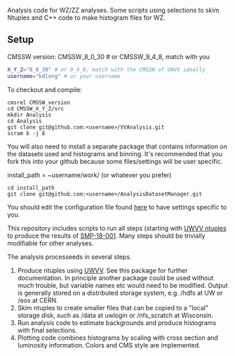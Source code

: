Analysis code for WZ/ZZ analyses. Some scripts using selections to skim Ntuples and C++ code to make histogram files for WZ.

Setup
-----------
CMSSW version: CMSSW_8_0_30 # or CMSSW_9_4_8, match with you
```bash
X_Y_Z="8_0_30" # or 9_4_8, match with the CMSSW of UWVV ideally
username="kdlong" # or your username
```

To checkout and compile:

```console
cmsrel CMSSW_version
cd CMSSW_X_Y_Z/src
mkdir Analysis
cd Analysis
git clone git@github.com:<username>/VVAnalysis.git
scram b -j 8
```

You will also need to install a separate package that contains information on the datasets used and histograms and binning. It's recommended that you fork this into your github because some files/settings will be user specific.

install_path = ~username/work/ (or whatever you prefer)

```console
cd install_path
git clone git@github.com:<username>/AnalysisDatasetManager.git
```

You should edit the configuration file found [here](../master/Templates/config) to have settings specific to you. 

This repository includes scripts to run all steps (starting with [UWVV ntuples](https://github.com/uwcms/UWVV]) to produce the results of [SMP-18-001](http://cms.cern.ch/iCMS/analysisadmin/cadilines?line=SMP-18-001). Many steps should be trivially modifiable for other analyses. 

The analysis processeeds in several steps.

1. Produce ntuples using [UWVV](https://github.com/uwcms/UWVV]). See this package for further documentation. In principle another package could be used without much trouble, but variable names etc would need to be modified. Output is generally stored on a distributed storage system, e.g. /hdfs at UW or /eos at CERN.
2. Skim ntuples to create smaller files that can be copied to a "local" storage disk, such as /data at uwlogin or /nfs_scratch at Wisconsin.
3. Run analysis code to estimate backgrounds and produce histograms with final selections.
4. Plotting code combines histograms by scaling with cross section and luminosity information. Colors and CMS style are implemented.

